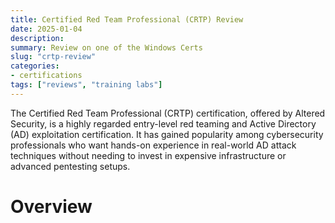 ```yaml
---
title: Certified Red Team Professional (CRTP) Review
date: 2025-01-04
description: 
summary: Review on one of the Windows Certs
slug: "crtp-review"
categories: 
- certifications
tags: ["reviews", "training labs"]
---
```


The Certified Red Team Professional (CRTP) certification, offered by Altered Security, is a highly regarded entry-level red teaming and Active Directory (AD) exploitation certification. It has gained popularity among cybersecurity professionals who want hands-on experience in real-world AD attack techniques without needing to invest in expensive infrastructure or advanced pentesting setups.

# Overview
